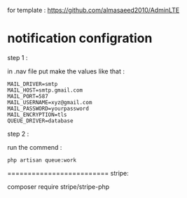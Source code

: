 for template : 
 https://github.com/almasaeed2010/AdminLTE

# notification configration
step 1 : 

in .nav file put make the values like that :

```
MAIL_DRIVER=smtp
MAIL_HOST=smtp.gmail.com
MAIL_PORT=587
MAIL_USERNAME=xyz@gmail.com
MAIL_PASSWORD=yourpassword
MAIL_ENCRYPTION=tls
QUEUE_DRIVER=database
```
step 2 :

run the commend : 

```
php artisan queue:work 
```
=========================
stripe:

composer require stripe/stripe-php

